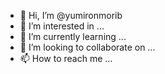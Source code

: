 - 👋 Hi, I’m @yumironmorib
- 👀 I’m interested in ...
- 🌱 I’m currently learning ...
- 💞️ I’m looking to collaborate on ...
- 📫 How to reach me ...

<!---
yumironmorib/yumironmorib is a ✨ special ✨ repository because its `README.md` (this file) appears on your GitHub profile.
You can click the Preview link to take a look at your changes.
--->
